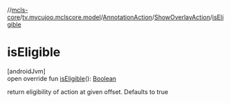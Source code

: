 //[mcls-core](../../../../index.md)/[tv.mycujoo.mclscore.model](../../index.md)/[AnnotationAction](../index.md)/[ShowOverlayAction](index.md)/[isEligible](is-eligible.md)

# isEligible

[androidJvm]\
open override fun [isEligible](is-eligible.md)(): [Boolean](https://kotlinlang.org/api/latest/jvm/stdlib/kotlin/-boolean/index.html)

return eligibility of action at given offset. Defaults to true
